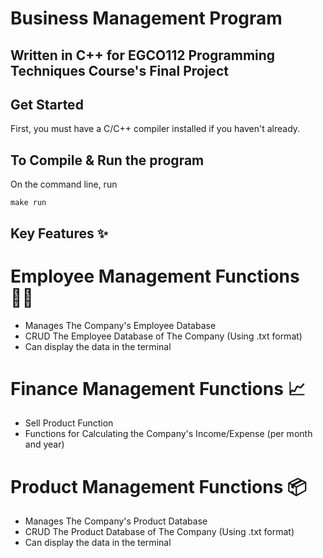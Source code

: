 # Business Management Program

## Written in C++ for EGCO112 Programming Techniques Course's Final Project

## Get Started
First, you must have a C/C++ compiler installed if you haven't already.

## To Compile & Run the program
On the command line, run
```
make run
```

## Key Features ✨
# Employee Management Functions 👨‍💼
- Manages The Company's Employee Database
- CRUD The Employee Database of The Company (Using .txt format)
- Can display the data in the terminal

# Finance Management Functions 📈
- Sell Product Function
- Functions for Calculating the Company's Income/Expense (per month and year)
  
# Product Management Functions 📦
- Manages The Company's Product Database
- CRUD The Product Database of The Company (Using .txt format)
- Can display the data in the terminal
